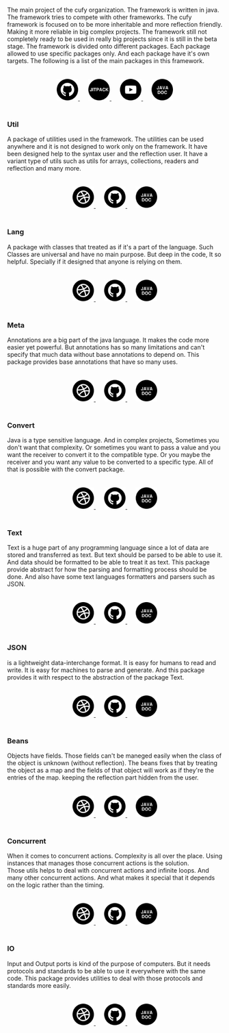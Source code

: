 <html lang="en">
    <head>
        <script>
            window.onload = function() {
              top.title = "Cufy Framework";
              let link = top.document.createElement("link");
              link.type = "image/*";
              link.rel = "icon";
              link.href = "favicon.png";
              top.document.getElementsByTagName("head")[0].appendChild(link);
            };
        </script>
    </head>
    <style>
        .lollipop {
            padding: 20px;
        }
        .candy {
            margin: 10px;
        }
    </style>
</html>

The main project of the cufy organization. The framework is written in java.
The framework tries to compete with other frameworks. The cufy framework is
focused on to be more inheritable and more reflection friendly. Making it 
more reliable in big complex projects. The framework still not completely
ready to be used in really big projects since it is still in the beta stage.
The framework is divided onto different packages. Each package allowed to use
specific packages only. And each package have it's own targets. The following
is a list of the main packages in this framework.

<p align="center" class="lollipop">
    <a class="candy" href="https://github.com/cufyorg/framework">
        <img alt="Github" src="images/github.png" width="50" height="50">
    </a>
    <a class="candy" href="https://jitpack.io/#org.cufy/framework">
        <img alt="Jitpack" src="images/jitpack.png" width="50" height="50">
    </a>
    <a class="candy" href="https://youtube.com/playlist?list=PL4GvMdlkZJ6Y1SkrorANkRHArohilF2Ye">
        <img alt="Youtube" src="images/youtube.png" width="50" height="50">
    </a>
    <a class="candy" href="https://framework.cufy.org/javadoc">
        <img alt="Javadoc" src="images/javadoc.png" width="50" height="50">
    </a>
</p>

### Util
A package of utilities used in the framework. The utilities can be used
anywhere and it is not designed to work only on the framework. It have been
designed help to the syntax user and the reflection user. It have a variant
type of utils such as utils for arrays, collections, readers and reflection
and many more.

<p align="center" class="lollipop">
    <a class="candy" href="https://framework.cufy.org/util.html">
        <img alt="Website" src="images/web.png" width="50" height="50">
    </a>
    <a class="candy" href="https://github.com/cufyorg/framework/tree/master/src/main/java/cufy/util">
        <img alt="Github" src="images/github.png" width="50" height="50">
    </a>
    <a class="candy" href="https://framework.cufy.org/javadoc/cufy/util/package-summary.html">
        <img alt="Javadoc" src="images/javadoc.png" width="50" height="50">
    </a>
</p>

### Lang
A package with classes that treated as if it's a part of the language. Such
Classes are universal and have no main purpose. But deep in the code, It so
helpful. Specially if it designed that anyone is relying on them.

<p align="center" class="lollipop">
    <a class="candy" href="https://framework.cufy.org/lang.html">
        <img alt="Website" src="images/web.png" width="50" height="50">
    </a>
    <a class="candy" href="https://github.com/cufyorg/framework/tree/master/src/main/java/cufy/lang">
        <img alt="Github" src="images/github.png" width="50" height="50">
    </a>
    <a class="candy" href="https://framework.cufy.org/javadoc/cufy/lang/package-summary.html">
        <img alt="Javadoc" src="images/javadoc.png" width="50" height="50">
    </a>
</p>

### Meta
Annotations are a big part of the java language. It makes the code more
easier yet powerful. But annotations has so many limitations and can't 
specify that much data without base annotations to depend on. This package
provides base annotations that have so many uses.

<p align="center" class="lollipop">
    <a class="candy" href="https://framework.cufy.org/meta.html">
        <img alt="Website" src="images/web.png" width="50" height="50">
    </a>
    <a class="candy" href="https://github.com/cufyorg/framework/tree/master/src/main/java/cufy/meta">
        <img alt="Github" src="images/github.png" width="50" height="50">
    </a>
    <a class="candy" href="https://framework.cufy.org/javadoc/cufy/meta/package-summary.html">
        <img alt="Javadoc" src="images/javadoc.png" width="50" height="50">
    </a>
</p>

### Convert
Java is a type sensitive language. And in complex projects, Sometimes you 
don't want that complexity. Or sometimes you want to pass a value and you
want the receiver to convert it to the compatible type. Or you maybe the
receiver and you want any value to be converted to a specific type. All 
of that is possible with the convert package.

<p align="center" class="lollipop">
    <a class="candy" href="https://framework.cufy.org/convert.html">
        <img alt="Website" src="images/web.png" width="50" height="50">
    </a>
    <a class="candy" href="https://github.com/cufyorg/framework/tree/master/src/main/java/cufy/convert">
        <img alt="Github" src="images/github.png" width="50" height="50">
    </a>
    <a class="candy" href="https://framework.cufy.org/javadoc/cufy/convert/package-summary.html">
        <img alt="Javadoc" src="images/javadoc.png" width="50" height="50">
    </a>
</p>

### Text
Text is a huge part of any programming language since a lot of data are
stored and transferred as text. But text should be parsed to be able to
use it. And data should be formatted to be able to treat it as text.
This package provide abstract for how the parsing and formatting process
should be done. And also have some text languages formatters and parsers
such as JSON.

<p align="center" class="lollipop">
    <a class="candy" href="https://framework.cufy.org/text.html">
        <img alt="Website" src="images/web.png" width="50" height="50">
    </a>
    <a class="candy" href="https://github.com/cufyorg/framework/tree/master/src/main/java/cufy/text">
        <img alt="Github" src="images/github.png" width="50" height="50">
    </a>
    <a class="candy" href="https://framework.cufy.org/javadoc/cufy/text/package-summary.html">
        <img alt="Javadoc" src="images/javadoc.png" width="50" height="50">
    </a>
</p>

### JSON
is a lightweight data-interchange format. It is easy for humans to read 
and write. It is easy for machines to parse and generate. And this package
provides it with respect to the abstraction of the package Text.

<p align="center" class="lollipop">
    <a class="candy" href="https://framework.cufy.org/json.html">
        <img alt="Website" src="images/web.png" width="50" height="50">
    </a>
    <a class="candy" href="https://github.com/cufyorg/framework/tree/master/src/main/java/cufy/text/json">
        <img alt="Github" src="images/github.png" width="50" height="50">
    </a>
    <a class="candy" href="https://framework.cufy.org/javadoc/cufy/text/json/package-summary.html">
        <img alt="Javadoc" src="images/javadoc.png" width="50" height="50">
    </a>
</p>

### Beans
Objects have fields. Those fields can't be maneged easily when the class of
the object is unknown (without reflection). The beans fixes that by treating
the object as a map and the fields of that object will work as if they're
the entries of the map. keeping the reflection part hidden from the user.

<p align="center" class="lollipop">
    <a class="candy" href="https://framework.cufy.org/beans.html">
        <img alt="Website" src="images/web.png" width="50" height="50">
    </a>
    <a class="candy" href="https://github.com/cufyorg/framework/tree/master/src/main/java/cufy/beans">
        <img alt="Github" src="images/github.png" width="50" height="50">
    </a>
    <a class="candy" href="https://framework.cufy.org/javadoc/cufy/beans/package-summary.html">
        <img alt="Javadoc" src="images/javadoc.png" width="50" height="50">
    </a>
</p>

### Concurrent
When it comes to concurrent actions. Complexity is all over the place.
Using instances that manages those concurrent actions is the solution.  
Those utils helps to deal with concurrent actions and infinite loops.
And many other concurrent actions. And what makes it special that it
depends on the logic rather than the timing.

<p align="center" class="lollipop">
    <a class="candy" href="https://framework.cufy.org/concurrent.html">
        <img alt="Website" src="images/web.png" width="50" height="50">
    </a>
    <a class="candy" href="https://github.com/cufyorg/framework/tree/master/src/main/java/cufy/concurrent">
        <img alt="Github" src="images/github.png" width="50" height="50">
    </a>
    <a class="candy" href="https://framework.cufy.org/javadoc/cufy/concurrent/package-summary.html">
        <img alt="Javadoc" src="images/javadoc.png" width="50" height="50">
    </a>
</p>

### IO
Input and Output ports is kind of the purpose of computers. But it needs
protocols and standards to be able to use it everywhere with the same code.
This package provides utilities to deal with those protocols and standards
more easily.

<p align="center" class="lollipop">
    <a class="candy" href="https://framework.cufy.org/io.html">
        <img alt="Website" src="images/web.png" width="50" height="50">
    </a>
    <a class="candy" href="https://github.com/cufyorg/framework/tree/master/src/main/java/cufy/io">
        <img alt="Github" src="images/github.png" width="50" height="50">
    </a>
    <a class="candy" href="https://framework.cufy.org/javadoc/cufy/io/package-summary.html">
        <img alt="Javadoc" src="images/javadoc.png" width="50" height="50">
    </a>
</p>